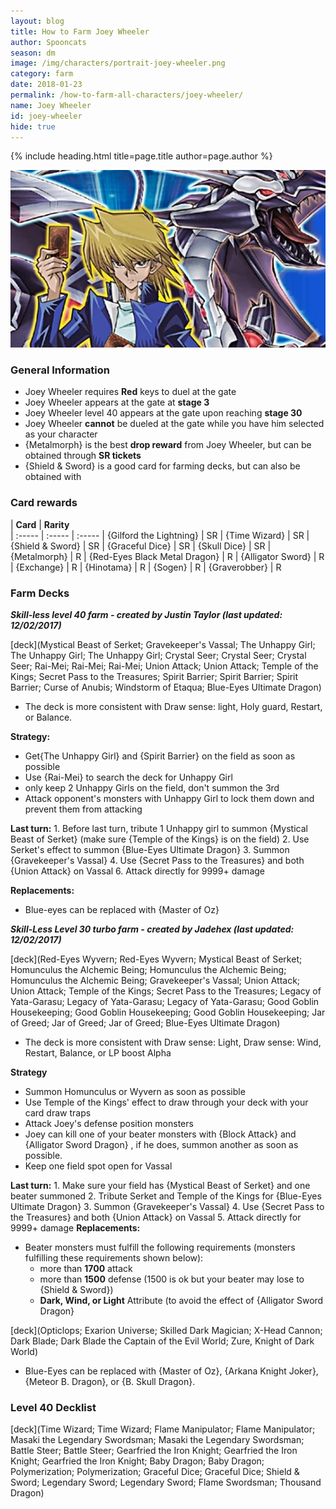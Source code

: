 ```yaml
---
layout: blog
title: How to Farm Joey Wheeler
author: Spooncats
season: dm
image: /img/characters/portrait-joey-wheeler.png
category: farm
date: 2018-01-23
permalink: /how-to-farm-all-characters/joey-wheeler/
name: Joey Wheeler
id: joey-wheeler
hide: true
---
```


{% include heading.html title=page.title author=page.author %}

![Joey Banner](/img/events/joey.jpg/)

### General Information
* Joey Wheeler requires **Red** keys to duel at the gate
* Joey Wheeler appears at the gate at **stage 3**
* Joey Wheeler level 40 appears at the gate upon reaching **stage 30**
* Joey Wheeler **cannot** be dueled at the gate while you have him selected as your character
* {Metalmorph} is the best **drop reward** from Joey Wheeler, but can be obtained through **SR tickets**
* {Shield & Sword} is a good card for farming decks, but can also be obtained with 
 
### Card rewards

| **Card** |  **Rarity**  
| :----- | :----- | :----- 
| {Gilford the Lightning} | SR
| {Time Wizard} | SR
| {Shield & Sword} | SR
| {Graceful Dice} | SR
| {Skull Dice} | SR
| {Metalmorph} | R
| {Red-Eyes Black Metal Dragon} | R
| {Alligator Sword} | R
| {Exchange} | R
| {Hinotama} | R
| {Sogen} | R
| {Graverobber} | R


### Farm Decks
***Skill-less level 40 farm - created by Justin Taylor (last updated: 12/02/2017)***

[deck](Mystical Beast of Serket; Gravekeeper's Vassal; The Unhappy Girl; The Unhappy Girl; The Unhappy Girl; Crystal Seer; Crystal Seer; Crystal Seer; Rai-Mei; Rai-Mei; Rai-Mei; Union Attack; Union Attack; Temple of the Kings; Secret Pass to the Treasures; Spirit Barrier; Spirit Barrier; Spirit Barrier; Curse of Anubis; Windstorm of Etaqua; Blue-Eyes Ultimate Dragon)

* The deck is more consistent with Draw sense: light, Holy guard, Restart, or Balance.

**Strategy:**
*  Get{The Unhappy Girl} and {Spirit Barrier} on the field as soon as possible
* Use {Rai-Mei} to search the deck for Unhappy Girl
* only keep 2 Unhappy Girls on the field, don't summon the 3rd
* Attack opponent's monsters with Unhappy Girl to lock them down and prevent them from attacking

**Last turn:** 
		1. Before last turn, tribute 1 Unhappy girl to summon {Mystical Beast of Serket} (make sure {Temple of the Kings} is on the field)
		2. Use Serket's effect to summon {Blue-Eyes Ultimate Dragon}
		3. Summon {Gravekeeper's Vassal}
		4. Use {Secret Pass to the Treasures} and both {Union Attack} on Vassal 
		6. Attack directly for 9999+ damage
	
**Replacements:**
* Blue-eyes can be replaced with {Master of Oz}

***Skill-Less Level 30 turbo farm - created by Jadehex (last updated: 12/02/2017)***

[deck](Red-Eyes Wyvern; Red-Eyes Wyvern; Mystical Beast of Serket; Homunculus the Alchemic Being; Homunculus the Alchemic Being; Homunculus the Alchemic Being; Gravekeeper's Vassal; Union Attack; Union Attack; Temple of the Kings; Secret Pass to the Treasures; Legacy of Yata-Garasu; Legacy of Yata-Garasu; Legacy of Yata-Garasu; Good Goblin Housekeeping; Good Goblin Housekeeping; Good Goblin Housekeeping; Jar of Greed; Jar of Greed; Jar of Greed; Blue-Eyes Ultimate Dragon)

* The deck is more consistent with Draw sense: Light, Draw sense: Wind, Restart, Balance, or LP boost Alpha

**Strategy**
* Summon Homunculus or Wyvern as soon as possible
* Use Temple of the Kings' effect to draw through your deck with your card draw traps
* Attack Joey's defense position monsters 
* Joey can kill one of your beater monsters with {Block Attack} and {Alligator Sword Dragon} , if he does, summon another as soon as possible.
* Keep one field spot open for Vassal

**Last turn:** 
		1. Make sure your field has {Mystical Beast of Serket} and one beater summoned
		2. Tribute Serket and Temple of the Kings for {Blue-Eyes Ultimate Dragon}
		3. Summon {Gravekeeper's Vassal}
		4. Use {Secret Pass to the Treasures} and both {Union Attack} on Vassal 
		5. Attack directly for 9999+ damage
**Replacements:**
* Beater monsters must fulfill the following requirements (monsters fulfilling these requirements shown below):
	* more than **1700** attack
	* more than **1500** defense (1500 is ok but your beater may lose to {Shield & Sword})
	* **Dark, Wind, or Light** Attribute (to avoid the effect of {Alligator Sword Dragon}
	
[deck](Opticlops; Exarion Universe; Skilled Dark Magician; X-Head Cannon; Dark Blade; Dark Blade the Captain of the Evil World; Zure, Knight of Dark World) 
* Blue-Eyes can be replaced with {Master of Oz}, {Arkana Knight Joker}, {Meteor B. Dragon}, or {B. Skull Dragon}.

### Level 40 Decklist

[deck](Time Wizard; Time Wizard; Flame Manipulator; Flame Manipulator; Masaki the Legendary Swordsman; Masaki the Legendary Swordsman; Battle Steer; Battle Steer; Gearfried the Iron Knight; Gearfried the Iron Knight; Gearfried the Iron Knight; Baby Dragon; Baby Dragon; Polymerization; Polymerization; Graceful Dice; Graceful Dice; Shield & Sword; Legendary Sword; Legendary Sword; Flame Swordsman; Thousand Dragon)
